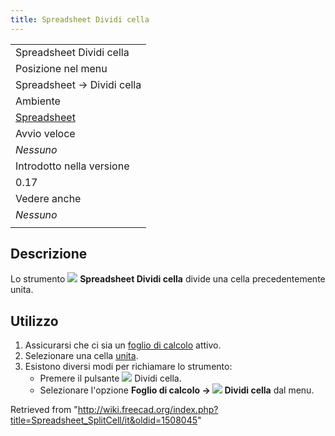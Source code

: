 ```yaml
---
title: Spreadsheet Dividi cella
---
```

|  |
| --- |
| Spreadsheet Dividi cella |
| Posizione nel menu |
| Spreadsheet → Dividi cella |
| Ambiente |
| [Spreadsheet](/Spreadsheet_Workbench/it "Spreadsheet Workbench/it") |
| Avvio veloce |
| *Nessuno* |
| Introdotto nella versione |
| 0.17 |
| Vedere anche |
| *Nessuno* |
|  |

## Descrizione

Lo strumento ![](/images/Spreadsheet_SplitCell.svg) **Spreadsheet Dividi cella** divide una cella precedentemente unita.

## Utilizzo

1. Assicurarsi che ci sia un [foglio di calcolo](/Spreadsheet_CreateSheet/it "Spreadsheet CreateSheet/it") attivo.
2. Selezionare una cella [unita](/Spreadsheet_MergeCells/it "Spreadsheet MergeCells/it").
3. Esistono diversi modi per richiamare lo strumento:
   * Premere il pulsante ![](/images/Spreadsheet_SplitCell.svg) Dividi cella.
   * Selezionare l'opzione **Foglio di calcolo → ![](/images/Spreadsheet_SplitCell.svg) Dividi cella** dal menu.

Retrieved from "<http://wiki.freecad.org/index.php?title=Spreadsheet_SplitCell/it&oldid=1508045>"